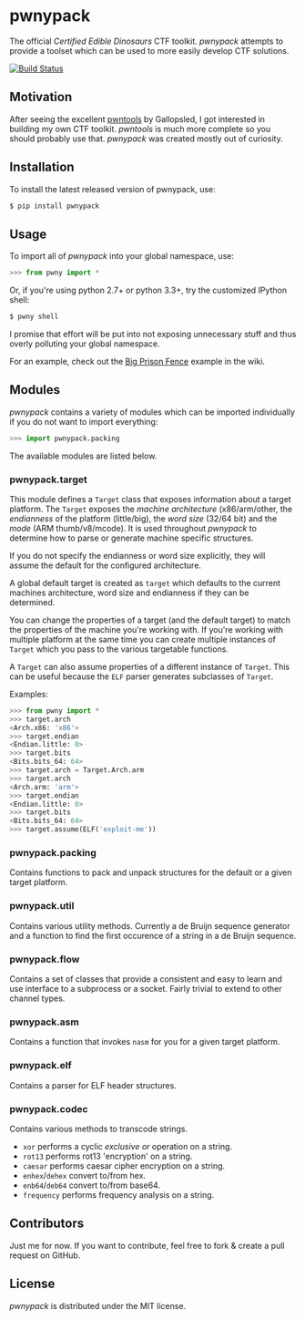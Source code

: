 # pwnypack

The official _Certified Edible Dinosaurs_ CTF toolkit. *pwnypack* attempts to provide a toolset which can be used to more easily develop CTF solutions.

[![Build Status](https://travis-ci.org/iksteen/pwnypack.svg?branch=travis-ci)](https://travis-ci.org/iksteen/pwnypack)

## Motivation

After seeing the excellent [pwntools](https://github.com/Gallopsled/pwntools) by Gallopsled, I got interested in building my own CTF toolkit. _pwntools_ is much more complete so you should probably use that. *pwnypack* was created mostly out of curiosity.

## Installation

To install the latest released version of pwnypack, use:

```bash
$ pip install pwnypack
```

## Usage

To import all of *pwnypack* into your global namespace, use:

```python
>>> from pwny import *
```

Or, if you're using python 2.7+ or python 3.3+, try the customized IPython shell:

```bash
$ pwny shell
```

I promise that effort will be put into not exposing unnecessary stuff and thus overly polluting your global namespace.

For an example, check out the [Big Prison Fence](https://github.com/iksteen/pwnypack/wiki/Big-Prison-Fence) example in the wiki.

## Modules

*pwnypack* contains a variety of modules which can be imported individually if you do not want to import everything:

```python
>>> import pwnypack.packing
```

The available modules are listed below.

### pwnypack.target

This module defines a `Target` class that exposes information about a target platform. The `Target` exposes the *machine architecture* (x86/arm/other, the *endianness* of the platform (little/big), the *word size* (32/64 bit) and the *mode* (ARM thumb/v8/mcode). It is used throughout *pwnypack* to determine how to parse or generate machine specific structures.

If you do not specify the endianness or word size explicitly, they will assume the default for the configured architecture.

A global default target is created as `target` which defaults to the current machines architecture, word size and endianness if they can be determined.

You can change the properties of a target (and the default target) to match the properties of the machine you're working with. If you're working with multiple platform at the same time you can create multiple instances of `Target` which you pass to the various targetable functions.

A `Target` can also assume properties of a different instance of `Target`. This can be useful because the `ELF` parser generates subclasses of `Target`.

Examples:

```python
>>> from pwny import *
>>> target.arch
<Arch.x86: 'x86'>
>>> target.endian
<Endian.little: 0>
>>> target.bits
<Bits.bits_64: 64>
>>> target.arch = Target.Arch.arm
>>> target.arch
<Arch.arm: 'arm'>
>>> target.endian
<Endian.little: 0>
>>> target.bits
<Bits.bits_64: 64>
>>> target.assume(ELF('exploit-me'))
```

### pwnypack.packing

Contains functions to pack and unpack structures for the default or a given target platform.

### pwnypack.util

Contains various utility methods. Currently a de Bruijn sequence generator and a function to find the first occurence of a string in a de Bruijn sequence.

### pwnypack.flow

Contains a set of classes that provide a consistent and easy to learn and use interface to a subprocess or a socket. Fairly trivial to extend to other channel types.

### pwnypack.asm

Contains a function that invokes `nasm` for you for a given target platform.

### pwnypack.elf

Contains a parser for ELF header structures.

### pwnypack.codec

Contains various methods to transcode strings.

- `xor` performs a cyclic *exclusive or* operation on a string.
- `rot13` performs rot13 'encryption' on a string.
- `caesar` performs caesar cipher encryption on a string.
- `enhex`/`dehex` convert to/from hex.
- `enb64`/`deb64` convert to/from base64.
- `frequency` performs frequency analysis on a string.

## Contributors

Just me for now. If you want to contribute, feel free to fork & create a pull request on GitHub.

## License

*pwnypack* is distributed under the MIT license.
